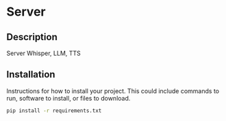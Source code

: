 # Server

## Description

Server Whisper, LLM, TTS

## Installation

Instructions for how to install your project. This could include commands to run, software to install, or files to download.

```bash
pip install -r requirements.txt
